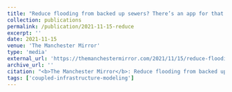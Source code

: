 ```yaml
---
title: "Reduce flooding from backed up sewers? There’s an app for that in Michigan"
collection: publications
permalink: /publication/2021-11-15-reduce
excerpt: ''
date: 2021-11-15
venue: 'The Manchester Mirror'
type: 'media'
external_url: 'https://themanchestermirror.com/2021/11/15/reduce-flooding-from-backed-up-sewers-theres-an-app-for-that-in-michigan/'
archive_url: ''
citation: "<b>The Manchester Mirror</b>: Reduce flooding from backed up sewers? There’s an app for that in Michigan. (2021). [News Article]"
tags: ['coupled-infrastructure-modeling']
---
```

